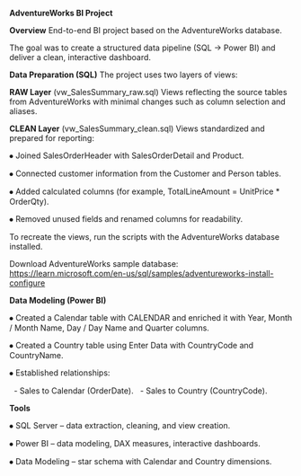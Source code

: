 **AdventureWorks BI Project**

**Overview**
End-to-end BI project based on the AdventureWorks database.

The goal was to create a structured data pipeline (SQL → Power BI) and deliver a clean, interactive dashboard.

**Data Preparation (SQL)**
The project uses two layers of views:

**RAW Layer** (vw_SalesSummary_raw.sql)
Views reflecting the source tables from AdventureWorks with minimal changes such as column selection and aliases.

**CLEAN Layer** (vw_SalesSummary_clean.sql)
Views standardized and prepared for reporting:

  ⦁	Joined SalesOrderHeader with SalesOrderDetail and Product.

  ⦁	Connected customer information from the Customer and Person tables.

  ⦁	Added calculated columns (for example, TotalLineAmount = UnitPrice * OrderQty).

  ⦁	Removed unused fields and renamed columns for readability.

To recreate the views, run the scripts with the AdventureWorks database installed.

Download AdventureWorks sample database: https://learn.microsoft.com/en-us/sql/samples/adventureworks-install-configure

**Data Modeling (Power BI)**

  ⦁	Created a Calendar table with CALENDAR and enriched it with Year, Month / Month Name, Day / Day Name and Quarter columns.

  ⦁	Created a Country table using Enter Data with CountryCode and CountryName.

  ⦁	Established relationships:
  
 	  - Sales to Calendar (OrderDate).
 	  - Sales to Country (CountryCode).

**Tools**

⦁	SQL Server – data extraction, cleaning, and view creation.

⦁	Power BI – data modeling, DAX measures, interactive dashboards.

⦁	Data Modeling – star schema with Calendar and Country dimensions.
